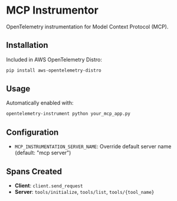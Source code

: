 # MCP Instrumentor

OpenTelemetry instrumentation for Model Context Protocol (MCP).

## Installation

Included in AWS OpenTelemetry Distro:

```bash
pip install aws-opentelemetry-distro
```

## Usage

Automatically enabled with:

```bash
opentelemetry-instrument python your_mcp_app.py
```

## Configuration

- `MCP_INSTRUMENTATION_SERVER_NAME`: Override default server name (default: "mcp server")

## Spans Created

- **Client**: `client.send_request` 
- **Server**: `tools/initialize`, `tools/list`, `tools/{tool_name}`